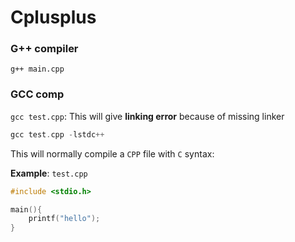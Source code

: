 # Cplusplus

### G++ compiler

``g++ main.cpp``

### GCC comp

``gcc test.cpp``: This will give **linking error** because of missing linker

```cpp
gcc test.cpp -lstdc++
```

This will normally compile a ``CPP`` file with ``C`` syntax:

**Example**: ``test.cpp``

```cpp
#include <stdio.h>

main(){
	printf("hello");
}
```
